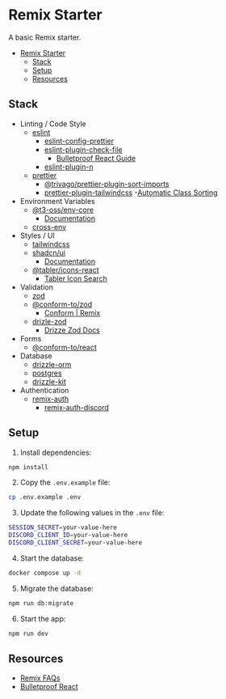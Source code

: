 # Remix Starter

A basic Remix starter.

- [Remix Starter](#remix-starter)
  - [Stack](#stack)
  - [Setup](#setup)
  - [Resources](#resources)

## Stack

- Linting / Code Style
  - [eslint](https://www.npmjs.com/package/eslint)
    - [eslint-config-prettier](https://www.npmjs.com/package/eslint-config-prettier)
    - [eslint-plugin-check-file](https://www.npmjs.com/package/eslint-plugin-check-file)
      - [Bulletproof React Guide](https://github.com/alan2207/bulletproof-react/blob/master/docs/project-standards.md#file-naming-conventions)
    - [eslint-plugin-n](https://www.npmjs.com/package/eslint-plugin-n)
  - [prettier](https://www.npmjs.com/package/prettier)
    - [@trivago/prettier-plugin-sort-imports](https://npmjs.com/package/@trivago/prettier-plugin-sort-imports)
    - [prettier-plugin-tailwindcss](https://www.npmjs.com/package/prettier-plugin-tailwindcss) -[Automatic Class Sorting](https://tailwindcss.com/blog/automatic-class-sorting-with-prettier#how-classes-are-sorted)
- Environment Variables
  - [@t3-oss/env-core](https://npmjs.com/package/@t3-oss/env-core)
    - [Documentation](https://env.t3.gg/docs/core)
  - [cross-env](https://www.npmjs.com/package/cross-env)
- Styles / UI
  - [tailwindcss](https://www.npmjs.com/package/tailwindcss)
  - [shadcn/ui](https://www.npmjs.com/package/shadcn-ui)
    - [Documentation](https://ui.hadcn.com/docs)
  - [@tabler/icons-react](https://www.npmjs.com/package/@tabler/icons-react)
    - [Tabler Icon Search](https://tabler.io/icons)
- Validation
  - [zod](https://www.npmjs.com/package/zod)
  - [@conform-to/zod](https://www.npmjs.com/package/@conform-to/zod)
    - [Conform | Remix](https://conform.guide/integration/remix)
  - [drizle-zod](https://npmjs.com/package/drizzle-zod)
    - [Drizze Zod Docs](https://orm.drizzle.team/docs/zod)
- Forms
  - [@conform-to/react](https://www.npmjs.com/package/@conform-to/react)
- Database
  - [drizzle-orm](https://www.npmjs.com/package/drizzle-orm)
  - [postgres](https://www.npmjs.com/package/postgres)
  - [drizzle-kit](https://www.npmjs.com/package/drizzle-kit)
- Authentication
  - [remix-auth](https://www.npmjs.com/package/remix-auth)
    - [remix-auth-discord](https://www.npmjs.com/package/remix-auth-discord)

## Setup

1. Install dependencies:

```sh
npm install
```

2. Copy the `.env.example` file:

```sh
cp .env.example .env
```

3. Update the following values in the `.env` file:

```sh
SESSION_SECRET=your-value-here
DISCORD_CLIENT_ID=your-value-here
DISCORD_CLIENT_SECRET=your-value-here
```

4. Start the database:

```sh
docker compose up -d
```

5. Migrate the database:

```sh
npm run db:migrate
```

6. Start the app:

```sh
npm run dev
```

## Resources

- [Remix FAQs](https://remix.run/docs/en/main/guides/faq)
- [Bulletproof React](https://github.com/alan2207/bulletproof-react)
